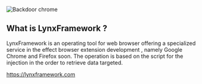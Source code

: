 ![Backdoor chrome](http://s10.postimg.org/q8ybe5e21/Capture_d_e_cran_2016_01_20_a_18_56_37.png)

## What is LynxFramework ?

LynxFramework is an operating tool for web browser offering a specialized service in the effect browser extension development , namely Google Chrome and Firefox soon. The operation is based on the script for the injection in the order to retrieve data targeted.


https://lynxframework.com